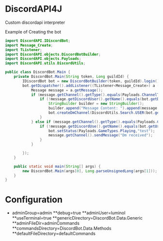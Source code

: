 # DiscordAPI4J
Custom discordapi interpreter  <br />

Example of Creating the bot
```java
import DiscordAPI.IDiscordBot;
import Message_Create;
import TListener;
import DiscordAPI.objects.DiscordBotBuilder;
import DiscordAPI.objects.Payloads;
import DiscordAPI.utils.DiscordUtils;

public class DiscordBot.Main {
    private DiscordBot.Main(String token, Long guildId) {
        IDiscordBot bot = new DiscordBotBuilder(token, guildId).login();
        bot.getDispatcher().addListener((TListener<Message_Create>) a -> {
            Message message = a.getMessage();
            if (message.getChannel().getType().equals(Payloads.ChannelTypes.textChannel)) {
                if (!message.getDiscordUser().getName().equals(bot.getDiscordUser().getName()) && message.getChannel().getName().toLowerCase().equals("bot")) {
                    StringBuilder builder = new StringBuilder();
                    builder.append("Message Content: ").append(message.getContent()).append("\n").append("Message author: ").append(message.getDiscordUse().getName()).append("\n").append("Channel Name: ").append(message.getChannel().getName()).append("\n").append("Guild id: ").append(bot.getGuildId());
                    bot.createDmChannel(DiscordUtils.Search.USER(bot.getUsers(), "luminol")).sendMessage(String.valueOf(builder));
                }
            } else if (message.getChannel().getType().equals(Payloads.ChannelTypes.dmChannel)) {
                if (!message.getDiscordUse().getName().equals(bot.getUser().getName())) {
                    bot.setStatus(Payloads.GameTypes.Playing,"test");
                    message.getChannel().sendMessage("Dm received");
                }
            }

        });
    }

    public static void main(String[] args) {
        new DiscordBot.Main(args[0], Long.parseUnsignedLong(args[1]));
    }
}

```
# Configuration
 * adminGroup=admin
**debug=true
**adminUser=luminol
**useTerminal=true
**genericDirectory=DiscordBot.Data.Generic
**adminFileDir=adminCommands
**commandsDirectory=DiscordBot.Data.Methods
**defaultFileDirectory=defaultCommands
